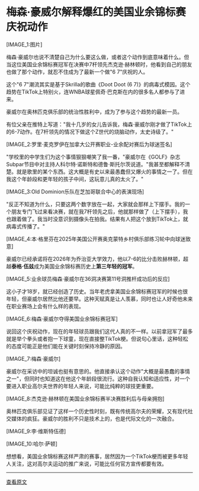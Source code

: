 # 梅森·豪威尔解释爆红的美国业余锦标赛庆祝动作

[IMAGE_1:图片]

梅森·豪威尔也说不清楚自己为什么要这么做，或者这个动作到底意味着什么。但当这位美国业余锦标赛冠军在决赛中7杆领先杰克逊·赫林顿时，他看到自己的朋友也做了那个动作，就忍不住成为了最新一个做"6 7"庆祝的人。

这个"6 7"潮流其实是基于Skrilla的歌曲《Doot Doot (6 7)》的病毒式模因。这个趋势在TikTok上特别火，连WNBA球星佩奇·巴克斯在内的很多名人都参与了进来。

豪威尔在奥林匹克俱乐部的统治性胜利中，成为了参与这个趋势的最新一员。

有位父亲在推特上写道："我十几岁的女儿告诉我，梅森·豪威尔刚才做了TikTok上的6-7动作。在7杆领先的情况下做这个Z世代的烧脑动作，太史诗级了。"

[IMAGE_2:罗里·麦克罗伊在加拿大公开赛职业-业余配对赛后为球迷签名]

"学校里的中学生们为这个事情狠狠嘲笑了我一番，"豪威尔在《GOLF》杂志Subpar节目中对主持人科尔特·诺斯特和德鲁·斯托尔茨说道。"我甚至都解释不清楚。就是歌里的某个东西。这大概是有史以来最愚蠢但又爆火的事情之一了。但在我这个年龄段和更年轻的孩子中间，这玩意儿真的太火了。"

[IMAGE_3:Old Dominion乐队在芝加哥联合中心的表演现场]

"反正不知道为什么，只要这两个数字放在一起，大家就会那样上下摆手。我的一个朋友专门飞过来看决赛，就在我7杆领先之后，他就那样做了（上下摆手），我也跟着做了。我当时没意识到摄像头在拍我。结果有人把这个放到TikTok上，就病毒式传播了。"

[IMAGE_4:本·格里芬在2025年美国公开赛奥克蒙特乡村俱乐部练习轮中向球迷致意]

豪威尔已经承诺将在2026年为乔治亚大学效力，他以7-6的比分击败赫林顿，超越**泰格·伍兹**成为美国业余锦标赛历史上**第三年轻的冠军**。

[IMAGE_5:业余球员梅森·豪威尔在36洞决赛第11号洞推杆成功后的反应]

这小子才18岁，就已经创造了历史。当年老虎拿美国业余锦标赛冠军的时候也很年轻，但豪威尔居然比他还要早。这种天赋真是让人羡慕，同时也让人好奇他未来在职业赛场上会有什么样的表现。

[IMAGE_6:梅森·豪威尔夺得美国业余锦标赛冠军]

说回这个庆祝动作，现在的年轻球员跟我们这代人真的不一样。以前拿冠军了最多就是举个拳头或者抱一下球童，现在直接整TikTok梗。但说句心里话，这种轻松的态度可能正是他们能在关键时刻保持冷静的原因。

[IMAGE_7:梅森·豪威尔]

豪威尔在采访中的坦诚也挺有意思的。他直接承认这个动作"大概是最愚蠢的事情之一"，但同时也知道这在他这个年龄段很流行。这种自我认知和适应性，对一个要进入职业高尔夫世界的年轻人来说，可能比纯粹的球技更重要。

[IMAGE_8:杰克逊·赫林顿在美国业余锦标赛半决赛胜利后与母亲拥抱]

奥林匹克俱乐部见证了这样一个历史性时刻，既有传统高尔夫的荣耀，又有现代社交媒体的疯狂。豪威尔的胜利不只是技术上的，也是代际文化的一次融合。

[IMAGE_9:李·维斯特伍德]

[IMAGE_10:哈尔·萨顿]

想想看，美国业余锦标赛这样严肃的赛事，居然因为一个TikTok梗而被更多年轻人关注，这对高尔夫运动的推广来说，可能比任何官方宣传都要有效。

---

[查看原文](https://golf.com/news/mason-howell-viral-us-am-celebration/)